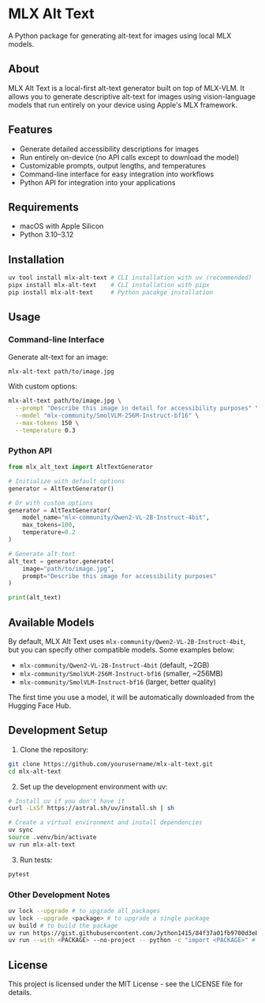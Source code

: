# MLX Alt Text

A Python package for generating alt-text for images using local MLX models.

## About

MLX Alt Text is a local-first alt-text generator built on top of MLX-VLM. It allows you to generate descriptive alt-text for images using vision-language models that run entirely on your device using Apple's MLX framework.

## Features

- Generate detailed accessibility descriptions for images
- Run entirely on-device (no API calls except to download the model)
- Customizable prompts, output lengths, and temperatures
- Command-line interface for easy integration into workflows
- Python API for integration into your applications

## Requirements

- macOS with Apple Silicon
- Python 3.10–3.12

## Installation

```bash
uv tool install mlx-alt-text # CLI installation with uv (recommended)
pipx install mlx-alt-text    # CLI installation with pipx
pip install mlx-alt-text     # Python pacakge installation
```

## Usage

### Command-line Interface

Generate alt-text for an image:

```bash
mlx-alt-text path/to/image.jpg
```

With custom options:

```bash
mlx-alt-text path/to/image.jpg \
  --prompt "Describe this image in detail for accessibility purposes" \
  --model "mlx-community/SmolVLM-256M-Instruct-bf16" \
  --max-tokens 150 \
  --temperature 0.3
```

### Python API

```python
from mlx_alt_text import AltTextGenerator

# Initialize with default options
generator = AltTextGenerator()

# Or with custom options
generator = AltTextGenerator(
    model_name="mlx-community/Qwen2-VL-2B-Instruct-4bit",
    max_tokens=100,
    temperature=0.2
)

# Generate alt-text
alt_text = generator.generate(
    image="path/to/image.jpg",
    prompt="Describe this image for accessibility purposes"
)

print(alt_text)
```

## Available Models

By default, MLX Alt Text uses `mlx-community/Qwen2-VL-2B-Instruct-4bit`, but you can specify other compatible models. Some examples below:

- `mlx-community/Qwen2-VL-2B-Instruct-4bit` (default, ~2GB)
- `mlx-community/SmolVLM-256M-Instruct-bf16` (smaller, ~256MB)
- `mlx-community/SmolVLM-Instruct-bf16` (larger, better quality)

The first time you use a model, it will be automatically downloaded from the Hugging Face Hub.

## Development Setup

1. Clone the repository:

```bash
git clone https://github.com/yourusername/mlx-alt-text.git
cd mlx-alt-text
```

2. Set up the development environment with uv:

```bash
# Install uv if you don't have it
curl -LsSf https://astral.sh/uv/install.sh | sh

# Create a virtual environment and install dependencies
uv sync
source .venv/bin/activate
uv run mlx-alt-text
```

3. Run tests:

```bash
pytest
```

### Other Development Notes

```bash
uv lock --upgrade # to upgrade all packages
uv lock --upgrade <package> # to upgrade a single package
uv build # to build the package
uv run https://gist.githubusercontent.com/Jython1415/84f37a01fb9700d3eb72b67a52273222/raw/3d7ec10e3c6bb5f0191bd6681dd0016017a28a55/uv-publish-pypi.py # to publish the package
uv run --with <PACKAGE> --no-project -- python -c "import <PACKAGE>" # to test if the package can be installed and imported with `uv run`
```

## License

This project is licensed under the MIT License - see the LICENSE file for details.

